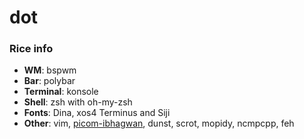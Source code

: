 # dot

### Rice info

+ **WM**: bspwm
+ **Bar**: polybar
+ **Terminal**: konsole
+ **Shell**: zsh with oh-my-zsh
+ **Fonts**: Dina, xos4 Terminus and Siji
+ **Other**: vim, [picom-ibhagwan](https://github.com/ibhagwan/picom), dunst, scrot, mopidy, ncmpcpp, feh
